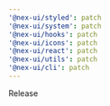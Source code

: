 ```yaml
---
'@nex-ui/styled': patch
'@nex-ui/system': patch
'@nex-ui/hooks': patch
'@nex-ui/icons': patch
'@nex-ui/react': patch
'@nex-ui/utils': patch
'@nex-ui/cli': patch
---
```


Release
